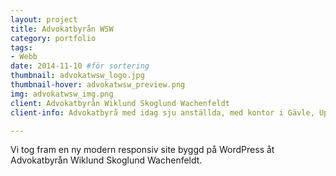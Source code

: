 ```yaml
---
layout: project
title: Advokatbyrån WSW 
category: portfolio
tags:
- Webb
date: 2014-11-10 #för sortering
thumbnail: advokatwsw_logo.jpg
thumbnail-hover: advokatwsw_preview.png
img: advokatwsw_img.png
client: Advokatbyrån Wiklund Skoglund Wachenfeldt 
client-info: Advokatbyrå med idag sju anställda, med kontor i Gävle, Uppsala och Sollentuna.

---
```

Vi tog fram en ny modern responsiv site byggd på WordPress åt Advokatbyrån Wiklund Skoglund Wachenfeldt.